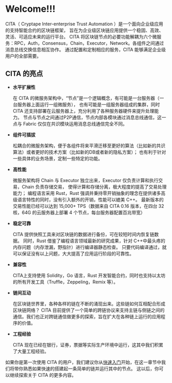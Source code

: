 # Welcome!!!

CITA（ Cryptape Inter-enterprise Trust Automation ）是一个面向企业级应用的支持智能合约的区块链框架，
旨在为企业级区块链应用提供一个稳固、高效、灵活、可适应未来的运行平台。
CITA 将区块链节点的必要功能解耦为六个微服务：RPC，Auth，Consensus，Chain，Executor，Network。各组件之间通过消息总线交换信息相互协作。
通过配置和定制相应的服务，CITA 能够满足企业级用户的全部需要。

## CITA 的亮点

- **水平扩展性**

  在 CITA 的微服务架构中，“节点”是一个逻辑概念，有可能是一台服务器（一台服务器上面运行一组微服务），
  也有可能是一组服务器组成的集群，同时 CITA 还支持部署在云服务器上，充分利用了各种服务器硬件来提升处理能力。
  节点与节点之间通过P2P通信，节点内部各模块通过消息总线通信，这一点与 Fabric 仅仅在共识模块运用消息总线通信完全不同。

- **组件可插拔**

  松耦合的微服务架构，便于各组件将来平滑迁移至更好的算法（比如新的共识算法）或者更好的技术方案（比如新的DB或者新的隐私方案）；
  也有利于针对一些具体的业务场景，定制一些特定的功能。

- **高性能**

  微服务架构将 Chain 与 Executor 独立出来，Executor 仅负责计算和执行交易，Chain 负责存储交易，
  使得计算和存储分离，极大程度的提高了交易处理能力；
  编程语言采用 Rust，Rust 强调并秉持零开销抽象的理念在提供诸多高级语言特性的同时，没有引入额外的开销，性能可以媲美 C++。
  最新版本的交易性能已经可以达到 15,000+ TPS（数据来自 CITA 0.16 版本，在四台 32 核，64G 的云服务器上部署 4 个节点，每台服务器配置百兆带宽）

- **稳定可靠**

  CITA 提供快照工具来对区块链的数据进行备份，可在较短时间内恢复链数据。
  同时，Rust 借鉴了编程语言领域最新的研究成果，针对 C++中最头疼的内存问题（内存泄漏，野指针）进行编译器静态检查。
  只要代码编译通过，就可以保证没有以上问题，大大提高了应用运行阶段的可靠性。

- **兼容性**

  CITA上支持使用 Solidity，Go 语言，Rust 开发智能合约，同时也支持以太坊的所有开发工具（Truffle，Zeppeling，Remix 等）。

- **链间互动**

  在区块链世界里，各种各样的链在不断的涌现出来。这些链如何互相配合形成区块链网络？
  CITA 目前提供了一个简单的跨链协议来支持主链与侧链之间的通信。我们也正对跨链通信做更多的探索，旨在扩大在各种链上运行的应用程序的价值。

- **工程经验**

  CITA 现在已经在银行，证券，票据等实际生产环境中运行，这其中我们积累了大量工程经验。

如果你是第一次使用 CITA 的用户，我们建议你从[快速入门](./chain/getting_started)开始，在这一章节中我们将带你熟悉如果快速的搭建起一条简单的链并运行其中的节点。
这以后，你可以继续探索关于 CITA 的更多内容。
